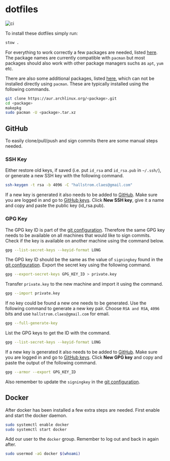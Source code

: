 # dotfiles

![ci](https://github.com/claha/dotfiles/actions/workflows/ci.yaml/badge.svg)

To install these dotfiles simply run:

```bash
stow .
```

For everything to work correctly a few packages are needed, listed [here](packages.txt).
The package names are currently compatible with `pacman` but most packages should
also work with other package managers suchs as `apt`, `yum` etc.

There are also some additional packages, listed [here](packages_aur.txt), which
can not  be installed directly using `pacman`. These are typically installed
using the following commands.

```bash
git clone https://aur.archlinux.org/<package>.git
cd <package>
makepkg
sudo pacman -U <package>.tar.xz
```

## GitHub

To easily clone/pull/push and sign commits there are some manual steps needed.

### SSH Key

Either restore old keys, if saved (i.e. put `id_rsa` and `id_rsa.pub` in `~/.ssh/`),
or generate a new SSH key with the following command.

```bash
ssh-keygen -t rsa -b 4096 -C "hallstrom.claes@gmail.com"
```

If a new key is generated it also needs to be added to [GitHub](https://github.com).
Make sure you are logged in and go to [GitHub keys](https://github.com/settings/keys).
Click **New SSH key**, give it a name and copy and paste the public key (id_rsa.pub).

### GPG Key

The GPG key ID is part of the [git configuration](git/.config/git/config). Therefore
the same GPG key needs to be available on all machines that would like to sign commits.
Check if the key is available on another machine using the command below.

```bash
gpg --list-secret-keys --keyid-format LONG
```

The GPG key ID should be the same as the value of `signingkey` found in the
[git configuration](git/.config/git/config). Export the secret key using the
following command.

```bash
gpg --export-secret-keys GPG_KEY_ID > private.key
```

Transfer `private.key` to the new machine and import it using the command.

```bash
gpg --import private.key
```

If no key could be found a new one needs to be generated. Use the following command
to generate a new key pair. Choose `RSA and RSA`, `4096` bits and use
`hallstrom.claes@gmail.com` for email.

```bash
gpg --full-generate-key
```

List the GPG keys to get the ID with the command.

```bash
gpg --list-secret-keys --keyid-format LONG
```

If a new key is generated it also needs to be added to [GitHub](https://github.com).
Make sure you are logged in and go to [GitHub keys](https://github.com/settings/keys).
Click **New GPG key** and copy and paste the output of the following command.

```bash
gpg --armor --export GPG_KEY_ID
```

Also remember to update the `signingkey` in the [git configuration](git/.config/git/config).

## Docker

After docker has been installed a few extra steps are needed. First enable and
start the docker daemon.

```bash
sudo systemctl enable docker
sudo systemctl start docker
```

Add our user to the `docker` group. Remember to log out and back in again after.

```bash
sudo usermod -aG docker $(whoami)
```
